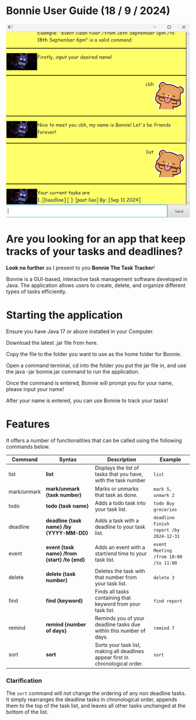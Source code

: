 # Bonnie User Guide (18 / 9 / 2024)

![Ui.png](docs/Ui.png)

# Are you looking for an app that keep tracks of your tasks and deadlines? 
**Look no further** as I present to you **Bonnie The Task Tracker**!

Bonnie is a GUI-based, interactive task management software developed in Java. 
The application allows users to create, delete, and organize different types of tasks efficiently. 

# Starting the application

Ensure you have Java 17 or above installed in your Computer.

Download the latest .jar file from here.

Copy the file to the folder you want to use as the home folder for Bonnie.

Open a command terminal, cd into the folder you put the jar file in, and use the java -jar bonnie.jar command to run the application.

Once the command is entered, Bonnie will prompt you for your name, please input your name!

After your name is entered, you can use Bonnie to track your tasks!

# Features

It offers a number of functionalities that can be called using the following commands below.

| Command | Syntax | Description | Example                                 |
|---------|--------|-------------|-----------------------------------------|
| list | **list** | Displays the list of tasks that you have, with the task number | `list`                                  |
| mark/unmark | **mark/unmark {task number}** | Marks or unmarks that task as done. | `mark 5, unmark 2`                      |
| todo | **todo {task name}** | Adds a todo task into your task list. | `todo Buy groceries`                    |
| deadline | **deadline {task name} /by {YYYY-MM-DD}** | Adds a task with a deadline to your task list. | `deadline Finish report /by 2024-12-31` |
| event | **event {task name} /from {start} /to {end}** | Adds an event with a start/end time to your task list. | `event Meeting /from 10:00 /to 11:00`   |
| delete | **delete {task number}** | Deletes the task with that number from your task list. | `delete 3`                              |
| find | **find {keyword}** | Finds all tasks containing that keyword from your task list. | `find report`                           |
| remind | **remind {number of days}** | Reminds you of your deadline tasks due within this number of days. | `remind 7`                              |
| sort | **sort** | Sorts your task list, making all deadlines appear first in chronological order. | `sort`                                  |

### Clarification

The `sort` command will not change the ordering of any non deadline tasks. It simply rearranges the deadline tasks in chronological
order, appends them to the top of the task list, and leaves all other tasks unchanged at the bottom of the list.
